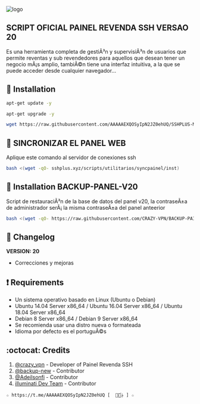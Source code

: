 ﻿![logo](https://github.com/AAAAAEXQOSyIpN2JZ0ehUQ/SSHPLUS-MANAGER-FREE/blob/master/Imagenes/Painel_Revenda_SSH.png)

## SCRIPT OFICIAL PAINEL REVENDA SSH VERSAO 20
Es una herramienta completa de gestiÃ³n y supervisiÃ³n de usuarios que permite
reventas y sub revendedores para aquellos que desean tener un negocio mÃ¡s amplio, 
tambiÃ©n tiene una interfaz intuitiva, a la que se puede acceder desde cualquier 
navegador...

## :book: Installation
```bash
apt-get update -y
```
```bash
apt-get upgrade -y
```
```bash
wget https://raw.githubusercontent.com/AAAAAEXQOSyIpN2JZ0ehUQ/SSHPLUS-MANAGER-FREE/master/Install/Panel_v20/install && chmod +x install* && ./install*
```

## :book: SINCRONIZAR EL PANEL WEB
Aplique este comando al servidor de conexiones ssh
```bash
bash <(wget -qO- sshplus.xyz/scripts/utilitarios/syncpainel/inst)
```

## :book: Installation BACKUP-PANEL-V20
Script de restauraciÃ³n de la base de datos del panel v20, 
la contraseÃ±a de administrador serÃ¡ la misma contraseÃ±a del panel anteerior
```bash
bash <(wget -qO- https://raw.githubusercontent.com/CRAZY-VPN/BACKUP-PAINEL-V20/master/restaurar.sh)
```

## :scroll: Changelog
**VERSION: 20**
* Correcciones y mejoras

## :heavy_exclamation_mark: Requirements
* Un sistema operativo basado en Linux (Ubuntu o Debian)
* Ubuntu 14.04 Server x86_64 / Ubuntu 16.04 Server x86_64 / Ubuntu 18.04 Server x86_64
* Debian 8 Server x86_64 / Debian 9 Server x86_64
* Se recomienda usar una distro nueva o formateada
* Idioma por defecto es el portuguÃ©s

## :octocat: Credits
1. [@crazy_vpn](https://t.me/crazy_vpn) - Developer of Painel Revenda SSH
2. [@backup-new](https://t.me/backup-new) - Contributor
3. [@Adeilsonfi](https://t.me/Adeilsonfi) - Contributor
4. [illuminati Dev Team](https://t.me/AAAAAEXQOSyIpN2JZ0ehUQ) - Contributor
```
☆ https://t.me/AAAAAEXQOSyIpN2JZ0ehUQ [  ⃘⃤꙰✰ ] ☆
```
